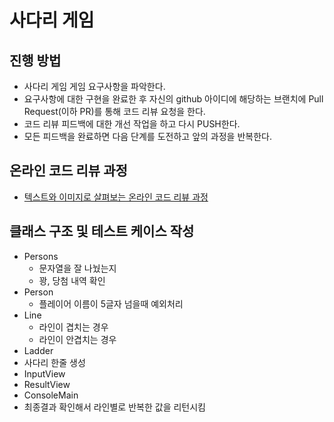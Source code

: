# 사다리 게임
## 진행 방법
* 사다리 게임 게임 요구사항을 파악한다.
* 요구사항에 대한 구현을 완료한 후 자신의 github 아이디에 해당하는 브랜치에 Pull Request(이하 PR)를 통해 코드 리뷰 요청을 한다.
* 코드 리뷰 피드백에 대한 개선 작업을 하고 다시 PUSH한다.
* 모든 피드백을 완료하면 다음 단계를 도전하고 앞의 과정을 반복한다.

## 온라인 코드 리뷰 과정
* [텍스트와 이미지로 살펴보는 온라인 코드 리뷰 과정](https://github.com/nextstep-step/nextstep-docs/tree/master/codereview)

## 클래스 구조 및 테스트 케이스 작성
* Persons
  * 문자열을 잘 나눴는지
  * 꽝, 당첨 내역 확인
* Person
  * 플레이어 이름이 5글자 넘을때 예외처리
* Line
  * 라인이 겹치는 경우
  * 라인이 안겹치는 경우
* Ladder
 * 사다리 한줄 생성
 * InputView
 * ResultView
 * ConsoleMain
 * 최종결과 확인해서 라인별로 반복한 값을 리턴시킴